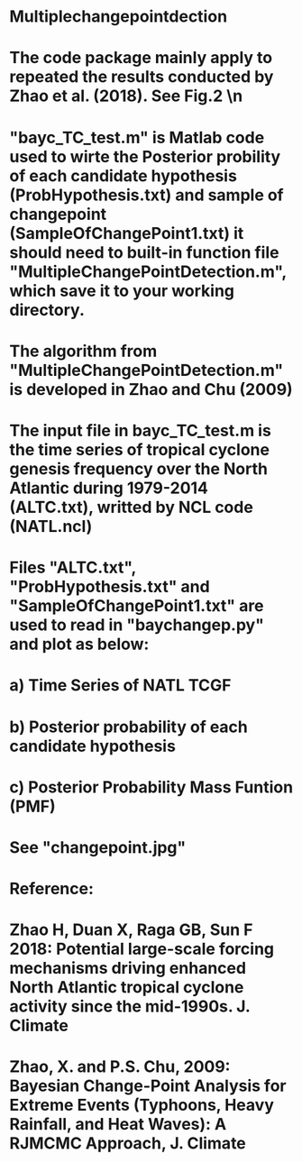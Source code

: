 # Multiplechangepointdection
# The code package mainly apply to repeated the results conducted by Zhao et al. (2018). See Fig.2 \n
# "bayc_TC_test.m" is Matlab code used to wirte the Posterior probility of each candidate hypothesis (ProbHypothesis.txt) and sample of changepoint (SampleOfChangePoint1.txt) it should need to built-in function file "MultipleChangePointDetection.m", which save it to your working directory. 
# The algorithm from "MultipleChangePointDetection.m" is developed in Zhao and Chu (2009)
# The input file in bayc_TC_test.m is the time series of tropical cyclone genesis frequency over the North Atlantic during 1979-2014 (ALTC.txt), writted by NCL code (NATL.ncl)
# Files "ALTC.txt", "ProbHypothesis.txt" and "SampleOfChangePoint1.txt" are used to read in "baychangep.py" and plot as below: 
# a) Time Series of  NATL TCGF
# b) Posterior probability of each candidate hypothesis
# c) Posterior Probability Mass Funtion (PMF)
# See "changepoint.jpg"
# Reference:
# Zhao H, Duan X, Raga GB, Sun F 2018: Potential large-scale forcing mechanisms driving enhanced North Atlantic tropical cyclone activity since the mid-1990s. J. Climate
# Zhao, X. and P.S. Chu, 2009: Bayesian Change-Point Analysis for Extreme Events (Typhoons, Heavy Rainfall, and Heat Waves): A RJMCMC Approach, J. Climate
 
